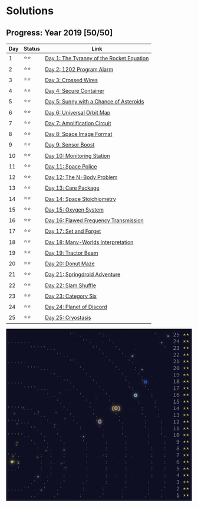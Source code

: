 # Solutions

## Progress: Year 2019 [50/50]

| Day  | Status | Link |
| --- | --- | --- |
| 1  | ⭐⭐ | [Day 1: The Tyranny of the Rocket Equation](day1) |
| 2  | ⭐⭐ | [Day 2: 1202 Program Alarm](day2) |
| 3  | ⭐⭐ | [Day 3: Crossed Wires](day3) |
| 4  | ⭐⭐ | [Day 4: Secure Container](day4) |
| 5  | ⭐⭐ | [Day 5: Sunny with a Chance of Asteroids](day5) |
| 6  | ⭐⭐ | [Day 6: Universal Orbit Map](day6) |
| 7  | ⭐⭐ | [Day 7: Amplification Circuit](day7) |
| 8  | ⭐⭐ | [Day 8: Space Image Format](day8) |
| 9  | ⭐⭐ | [Day 9: Sensor Boost](day9) |
| 10 | ⭐⭐ | [Day 10: Monitoring Station](day10) |
| 11 | ⭐⭐ | [Day 11: Space Police](day11) |
| 12 | ⭐⭐ | [Day 12: The N-Body Problem](day12) |
| 13 | ⭐⭐ | [Day 13: Care Package](day13) |
| 14 | ⭐⭐ | [Day 14: Space Stoichiometry](day14) |
| 15 | ⭐⭐ | [Day 15: Oxygen System](day15) |
| 16 | ⭐⭐ | [Day 16: Flawed Frequency Transmission](day16) |
| 17 | ⭐⭐ | [Day 17: Set and Forget](day17) |
| 18 | ⭐⭐ | [Day 18: Many-Worlds Interpretation](day18) |
| 19 | ⭐⭐ | [Day 19: Tractor Beam](day19) |
| 20 | ⭐⭐ | [Day 20: Donut Maze](day20) |
| 21 | ⭐⭐ | [Day 21: Springdroid Adventure](day21) |
| 22 | ⭐⭐ | [Day 22: Slam Shuffle](day22) |
| 23 | ⭐⭐ | [Day 23: Category Six](day23) |
| 24 | ⭐⭐ | [Day 24: Planet of Discord](day24) |
| 25 | ⭐⭐ | [Day 25: Cryostasis](day25) |

![Solutions 2019](../../../../../../../doc/img/2019.png "2019 is done")